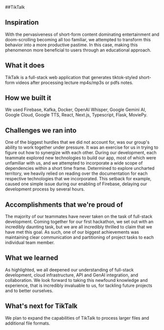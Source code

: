 ##TikTalk


## Inspiration
With the pervasiveness of short-form content dominating entertainment and doom-scrolling becoming all too familiar, we attempted to transform this behavior into a more productive pastime. In this case, making this phenomenon more beneficial to users through an educational approach.

## What it does
TikTalk is a full-stack web application that generates tiktok-styled short-form videos after processing lecture mp4s/mp3s or pdfs notes. 

## How we built it
We used Firebase, Kafka, Docker, OpenAI Whisper, Google Gemini AI, Google Cloud, Google TTS, React, Next.js, Typescript, Flask, MoviePy.

## Challenges we ran into
One of the biggest hurdles that we did not account for, was our group's ability to work together under pressure. It was an exercise for us in trying to figure out how to synergize with each other. 
During our development, each teammate explored new technologies to build our app, most of which were unfamiliar with us, and we attempted to incorporate a wide scope of dependencies within a short time frame. 
Determined to explore uncharted territory, we heavily relied on reading over the documentation for each respective technologies that we incorporated.
This setback for example, caused one simple issue during our enabling of Firebase, delaying our development process by several hours.

## Accomplishments that we're proud of
The majority of our teammates have never taken on the task of full-stack development. Coming together for our first hackathon, we set out with an incredibly daunting task, but we are all incredibly thrilled to claim that we have met this goal.
As such, one of our biggest achievements was maintaining clear communication and partitioning of project tasks to each individual team member.

## What we learned
As highlighted, we all deepened our understanding of full-stack development, cloud infrastructure, API and GenAI integration, and collaboration. We look forward to taking this newfound knowledge and experience, that is incredibly invaluable to us, for tackling future projects and to better ourselves.

## What's next for TikTalk
We plan to expand the capabilities of TikTalk to process larger files and additional file formats.
